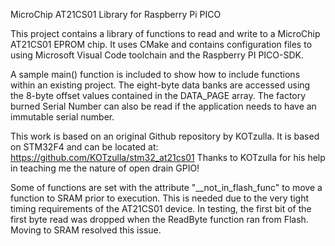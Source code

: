 MicroChip AT21CS01 Library for Raspberry Pi PICO

This project contains a library of functions to read and write to a MicroChip AT21CS01 EPROM chip. It uses CMake and contains configuration files to using Microsoft Visual Code toolchain and the Raspberry PI PICO-SDK.

A sample main() function is included to show how to include functions within an existing project. The eight-byte data banks are accessed using the 8-byte offset values contained in the DATA_PAGE array. The factory burned Serial Number can also be read if the application needs to have an immutable serial number.

This work is based on an original Github repository by KOTzulla. It is based on STM32F4 and can be located at: https://github.com/KOTzulla/stm32_at21cs01
Thanks to KOTzulla for his help in teaching me the nature of open drain GPIO!

Some of functions are set with the attribute "__not_in_flash_func" to move a function to SRAM prior to execution. This is needed due to the very tight timing requirements of the AT21CS01 device. In testing, the first bit of the first byte read was dropped when the ReadByte function ran from Flash. Moving to SRAM resolved this issue.

